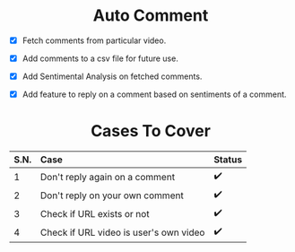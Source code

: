 <h1 align="center">Auto Comment</h1>

- [x] Fetch comments from particular video.
- [x] Add comments to a csv file for future use.
- [x] Add Sentimental Analysis on fetched comments.
- [x] Add feature to reply on a comment based on sentiments of a comment.


<h1 align="center">Cases To Cover</h1>

S.N. |Case | Status | 
:------------ | :-------------| :-------------| 
1| Don't reply again on a comment  | :heavy_check_mark: |
2| Don't reply on your own comment | :heavy_check_mark: | 
3| Check if URL exists or not | :heavy_check_mark: | 
4| Check if URL video is user's own video | :heavy_check_mark: |  
